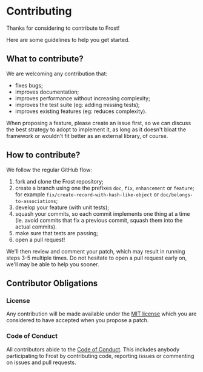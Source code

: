 # Contributing

Thanks for considering to contribute to Frost!

Here are some guidelines to help you get started.


## What to contribute?

We are welcoming any contribution that:

- fixes bugs;
- improves documentation;
- improves performance without increasing complexity;
- improves the test suite (eg: adding missing tests);
- improves existing features (eg: reduces complexity).

When proposing a feature, please create an issue first, so we can discuss the
best strategy to adopt to implement it, as long as it doesn't bloat the
framework or wouldn't fit better as an external library, of course.


## How to contribute?

We follow the regular GitHub flow:

1. fork and clone the Frost repository;
2. create a branch using one the prefixes `doc`, `fix`, `enhancement` or `feature`;
   for example `fix/create-record-with-hash-like-object` or `doc/belongs-to-associations`;
3. develop your feature (with unit tests);
4. squash your commits, so each commit implements one thing at a time (ie. avoid
   commits that fix a previous commit, squash them into the actual commits).
5. make sure that tests are passing;
6. open a pull request!

We'll then review and comment your patch, which may result in running steps 3-5
multiple times. Do not hesitate to open a pull request early on, we'll may be
able to help you sooner.


## Contributor Obligations

### License

Any contribution will be made available under the [MIT license][license] which
you are considered to have accepted when you propose a patch.

### Code of Conduct

All contributors abide to the [Code of Conduct][code_of_conduct]. This includes
anybody participating to Frost by contributing code, reporting issues or
commenting on issues and pull requests.

[license]: https://github.com/ysbaddaden/frost/blob/master/LICENSE.md
[code_of_conduct]: https://github.com/ysbaddaden/frost/blob/master/CODE_OF_CONDUCT.md
